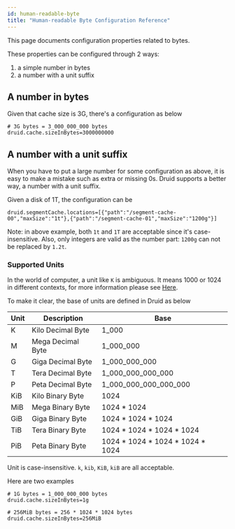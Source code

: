 ```yaml
---
id: human-readable-byte
title: "Human-readable Byte Configuration Reference"
---
```


<!--
  ~ Licensed to the Apache Software Foundation (ASF) under one
  ~ or more contributor license agreements.  See the NOTICE file
  ~ distributed with this work for additional information
  ~ regarding copyright ownership.  The ASF licenses this file
  ~ to you under the Apache License, Version 2.0 (the
  ~ "License"); you may not use this file except in compliance
  ~ with the License.  You may obtain a copy of the License at
  ~
  ~   http://www.apache.org/licenses/LICENSE-2.0
  ~
  ~ Unless required by applicable law or agreed to in writing,
  ~ software distributed under the License is distributed on an
  ~ "AS IS" BASIS, WITHOUT WARRANTIES OR CONDITIONS OF ANY
  ~ KIND, either express or implied.  See the License for the
  ~ specific language governing permissions and limitations
  ~ under the License.
  -->


This page documents configuration properties related to bytes.

These properties can be configured through 2 ways: 
1. a simple number in bytes
2. a number with a unit suffix

## A number in bytes

Given that cache size is 3G, there's a configuration as below

```properties
# 3G bytes = 3_000_000_000 bytes
druid.cache.sizeInBytes=3000000000 
```


## A number with a unit suffix

When you have to put a large number for some configuration as above, it is easy to make a mistake such as extra or missing 0s. Druid supports a better way, a number with a unit suffix.

Given a disk of 1T, the configuration can be

```properties
druid.segmentCache.locations=[{"path":"/segment-cache-00","maxSize":"1t"},{"path":"/segment-cache-01","maxSize":"1200g"}]
```

Note: in above example, both `1t` and `1T` are acceptable since it's case-insensitive.
Also, only integers are valid as the number part: `1200g` can not be replaced by `1.2t`.

### Supported Units
In the world of computer, a unit like `K` is ambiguous. It means 1000 or 1024 in different contexts, for more information please see [Here](https://en.wikipedia.org/wiki/Binary_prefix).

To make it clear, the base of units are defined in Druid as below

| Unit | Description | Base |
|---|---|---|
| K | Kilo Decimal Byte | 1_000 |
| M | Mega Decimal Byte | 1_000_000 |
| G | Giga Decimal Byte | 1_000_000_000 |
| T | Tera Decimal Byte | 1_000_000_000_000 |
| P | Peta Decimal Byte | 1_000_000_000_000_000 |
| KiB | Kilo Binary Byte | 1024 |
| MiB  | Mega Binary Byte | 1024 * 1024 |
| GiB | Giga Binary Byte | 1024 * 1024 * 1024 |
| TiB  | Tera Binary Byte | 1024 * 1024 * 1024 * 1024 |
| PiB  | Peta Binary Byte | 1024 * 1024 * 1024 * 1024 * 1024 |

Unit is case-insensitive. `k`, `kib`, `KiB`, `kiB` are all acceptable.

Here are two examples

```properties
# 1G bytes = 1_000_000_000 bytes
druid.cache.sizeInBytes=1g 
```

```properties
# 256MiB bytes = 256 * 1024 * 1024 bytes
druid.cache.sizeInBytes=256MiB 
```


 
